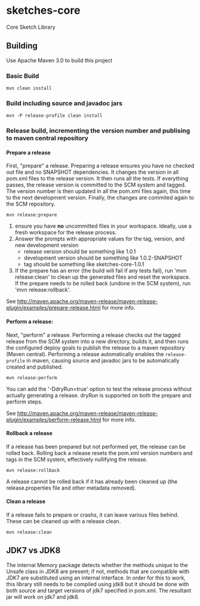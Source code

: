 # sketches-core
Core Sketch Library

## Building
Use Apache Maven 3.0 to build this project

### Basic Build
    mvn clean install

### Build including source and javadoc jars
    mvn -P release-profile clean install

### Release build, incrementing the version number and publising to maven central repository

#### Prepare a release
First, "prepare" a release. Preparing a release ensures you have no checked out file and no SNAPSHOT dependencies.
It changes the version in all pom.xml files to the release version. It then runs all the tests. If everything passes,
the release version is committed to the SCM system and tagged. The version number is then updated in all the pom.xml 
files again, this time to the next development version. Finally, the changes are commited again to the SCM repository.

    mvn release:prepare

1. ensure you have **no** uncommitted files in your workspace. Ideally, use a fresh workspace for the release process.
2. Answer the prompts with appropriate values for the tag, version, and new development version
    - release version should be something like 1.0.1
    - development version should be something like 1.0.2-SNAPSHOT
    - tag should be something like sketches-core-1.0.1
3. If the prepare has an error (the build will fail if any tests fail), run 'mvn release:clean' to clean up the 
generated files and reset the workspace. If the prepare needs to be rolled back (undone in the SCM system), run 'mvn release:rollback'.

See http://maven.apache.org/maven-release/maven-release-plugin/examples/prepare-release.html for more info.

#### Perform a release:
Next, "perform" a release. Performing a release checks out the tagged release from the SCM system into a new directory,
builds it, and then runs the configured deploy goals to publish the release to a maven repository (Maven central). Performing
a release automatically enables the `release-profile` in maven, causing source and javadoc jars to be automatically created 
and published.

    mvn release:perform

You can add the '-DdryRun=true' option to test the release process without actually generating a release. dryRun is 
supported on both the prepare and perform steps.

See http://maven.apache.org/maven-release/maven-release-plugin/examples/perform-release.html for more info.

#### Rollback a release
If a release has been prepared but not performed yet, the release can be rolled back. Rolling back a release resets
the pom.xml version numbers and tags in the SCM system, effectively nullifying the release.

    mvn release:rollback

A release cannot be rolled back if it has already been cleaned up (the release.properties file and other metadata removed).

#### Clean a release
If a release fails to prepare or crashs, it can leave various files behind. These can be cleaned up with a release clean.

    mvn release:clean

## JDK7 vs JDK8
The internal Memory package detects whether the methods unique to the Unsafe class in JDK8 are present; 
if not, methods that are compatible with JDK7 are substituted using an internal
interface.  In order for this to work, this library still needs to be compiled using jdk8 
but it should be done with both source and target versions of jdk7 specified in pom.xml. 
The resultant jar will work on jdk7 and jdk8.

